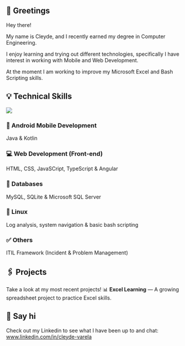 ## 📌 Greetings
Hey there!

My name is Cleyde, and I recently earned my degree in Computer Engineering.

I enjoy learning and trying out different technologies, specifically I have interest in working with Mobile and Web Development.

At the moment I am working to improve my Microsoft Excel and Bash Scripting skills.


## 💡 Technical Skills
<img src = "https://github-readme-stats.vercel.app/api/top-langs/?username=cleyde-varela&layout=compact">

### :iphone: Android Mobile Development
Java & Kotlin

### :computer: Web Development (Front-end)
HTML, CSS, JavaSCript, TypeScript & Angular
  
### :open_file_folder: Databases
MySQL, SQLite & Microsoft SQL Server
  
### :penguin: Linux
Log analysis, system navigation & basic bash scripting

### :white_check_mark: Others
ITIL Framework (Incident & Problem Management)


## 🖇️ Projects
Take a look at my most recent projects!
📊 **Excel Learning** — A growing spreadsheet project to practice Excel skills.
  

## :speech_balloon: Say hi
Check out my Linkedin to see what I have been up to and chat: www.linkedin.com/in/cleyde-varela
